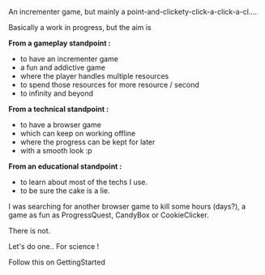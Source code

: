 An incrementer game, but mainly a point-and-clickety-click-a-click-a-cl....

Basically a work in progress, but the aim is

**From a gameplay standpoint :**
  * to have an incrementer game
  * a fun and addictive game
  * where the player handles multiple resources
  * to spend those resources for more resource / second
  * to infinity and beyond

**From a technical standpoint :**
  * to have a browser game
  * which can keep on working offline
  * where the progress can be kept for later
  * with a smooth look :p

**From an educational standpoint :**
  * to learn about most of the techs I use.
  * to be sure the cake is a lie.

I was searching for another browser game to kill some hours (days?), a game as fun as ProgressQuest, CandyBox or CookieClicker.

There is not.

Let's do one.. For science !

Follow this on GettingStarted